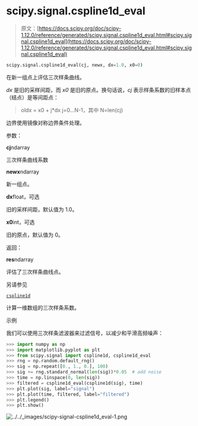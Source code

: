 # scipy.signal.cspline1d_eval

> 原文：[https://docs.scipy.org/doc/scipy-1.12.0/reference/generated/scipy.signal.cspline1d_eval.html#scipy.signal.cspline1d_eval](https://docs.scipy.org/doc/scipy-1.12.0/reference/generated/scipy.signal.cspline1d_eval.html#scipy.signal.cspline1d_eval)

```py
scipy.signal.cspline1d_eval(cj, newx, dx=1.0, x0=0)
```

在新一组点上评估三次样条曲线。

*dx* 是旧的采样间距，而 *x0* 是旧的原点。换句话说，*cj* 表示样条系数的旧样本点（结点）是等间距点：

> oldx = x0 + j*dx j=0…N-1，其中 N=len(cj)

边界使用镜像对称边界条件处理。

参数：

**cj**ndarray

三次样条曲线系数

**newx**ndarray

新一组点。

**dx**float，可选

旧的采样间距，默认值为 1.0。

**x0**int，可选

旧的原点，默认值为 0。

返回：

**res**ndarray

评估了三次样条曲线点。

另请参见

[`cspline1d`](scipy.signal.cspline1d.html#scipy.signal.cspline1d "scipy.signal.cspline1d")

计算一维数组的三次样条系数。

示例

我们可以使用三次样条滤波器来过滤信号，以减少和平滑高频噪声：

```py
>>> import numpy as np
>>> import matplotlib.pyplot as plt
>>> from scipy.signal import cspline1d, cspline1d_eval
>>> rng = np.random.default_rng()
>>> sig = np.repeat([0., 1., 0.], 100)
>>> sig += rng.standard_normal(len(sig))*0.05  # add noise
>>> time = np.linspace(0, len(sig))
>>> filtered = cspline1d_eval(cspline1d(sig), time)
>>> plt.plot(sig, label="signal")
>>> plt.plot(time, filtered, label="filtered")
>>> plt.legend()
>>> plt.show() 
```

![../../_images/scipy-signal-cspline1d_eval-1.png](../Images/5f5f8bfe567b257e00a5208c71fd10e3.png)
